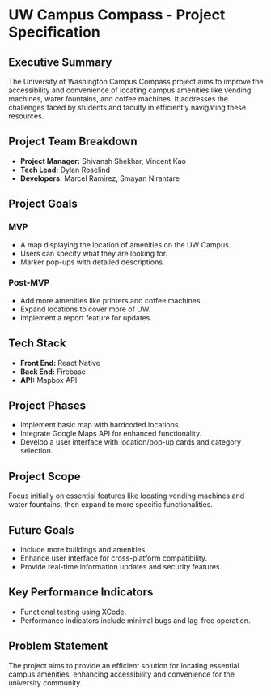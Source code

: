 # UW Campus Compass - Project Specification

## Executive Summary
The University of Washington Campus Compass project aims to improve the accessibility and convenience of locating campus amenities like vending machines, water fountains, and coffee machines. It addresses the challenges faced by students and faculty in efficiently navigating these resources.

## Project Team Breakdown
- **Project Manager:** Shivansh Shekhar, Vincent Kao
- **Tech Lead:** Dylan Roselind
- **Developers:** Marcel Ramirez, Smayan Nirantare

## Project Goals
### MVP
- A map displaying the location of amenities on the UW Campus.
- Users can specify what they are looking for.
- Marker pop-ups with detailed descriptions.

### Post-MVP
- Add more amenities like printers and coffee machines.
- Expand locations to cover more of UW.
- Implement a report feature for updates.

## Tech Stack
- **Front End:** React Native
- **Back End:** Firebase
- **API:** Mapbox API

## Project Phases
- Implement basic map with hardcoded locations.
- Integrate Google Maps API for enhanced functionality.
- Develop a user interface with location/pop-up cards and category selection.

## Project Scope
Focus initially on essential features like locating vending machines and water fountains, then expand to more specific functionalities.

## Future Goals
- Include more buildings and amenities.
- Enhance user interface for cross-platform compatibility.
- Provide real-time information updates and security features.

## Key Performance Indicators
- Functional testing using XCode.
- Performance indicators include minimal bugs and lag-free operation.

## Problem Statement
The project aims to provide an efficient solution for locating essential campus amenities, enhancing accessibility and convenience for the university community.
